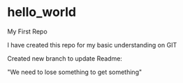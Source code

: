 # hello_world
My First Repo

I have created this repo for my basic understanding on GIT

Created new branch to update Readme:

"We need to lose something to get something"
